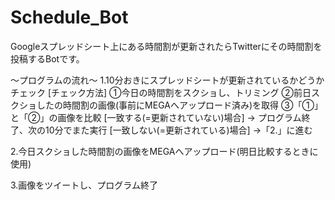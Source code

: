 # Schedule_Bot
Googleスプレッドシート上にある時間割が更新されたらTwitterにその時間割を投稿するBotです。


～プログラムの流れ～
1.10分おきにスプレッドシートが更新されているかどうかチェック
      [チェック方法]
	①今日の時間割をスクショし、トリミング
	②前日スクショしたの時間割の画像(事前にMEGAへアップロード済み)を取得
	③「①」と「②」の画像を比較
		[一致する(=更新されていない)場合] → プログラム終了、次の10分でまた実行
		[一致しない(=更新されている)場合] →「2.」に進む

2.今日スクショした時間割の画像をMEGAへアップロード(明日比較するときに使用)

3.画像をツイートし、プログラム終了
